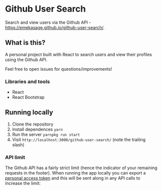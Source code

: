 # Github User Search

Search and view users via the Github API - https://emekasage.github.io/github-user-search/.

## What is this?

A personal project built with React to search users and view their profiles using the Github API.

Feel free to open issues for questions/improvements!

### Libraries and tools

* React
* React Bootstrap

## Running locally

1. Clone the repository
1. Install dependences `yarn`
1. Run the server `yarnpkg run start`
1. Visit `http://localhost:3000/github-user-search/` (note the trailing slash)

### API limit

The Github API has a fairly strict limit (hence the indicator of your remaining
requests in the footer). When running the app locally you can export a [personal
access token](https://api.github.com/users/personal-api-tokens) and this will be
sent along in any API calls to increase the limit:
